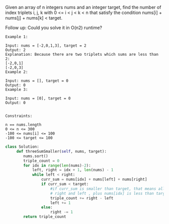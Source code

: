 Given an array of n integers nums and an integer target, find the number of index triplets i, j, k with 0 <= i < j < k < n that satisfy the condition nums[i] + nums[j] + nums[k] < target.

Follow up: Could you solve it in O(n2) runtime?

```
Example 1:

Input: nums = [-2,0,1,3], target = 2
Output: 2
Explanation: Because there are two triplets which sums are less than 2:
[-2,0,1]
[-2,0,3]
Example 2:

Input: nums = [], target = 0
Output: 0
Example 3:

Input: nums = [0], target = 0
Output: 0
 

Constraints:

n == nums.length
0 <= n <= 300
-100 <= nums[i] <= 100
-100 <= target <= 100
```

```python
class Solution:
     def threeSumSmaller(self, nums, target):
        nums.sort()
        triple_count = 0
        for idx in range(len(nums)-2):
            left, right = idx + 1, len(nums) - 1
            while left < right:
                curr_sum = nums[idx] + nums[left] + nums[right]
                if curr_sum < target:
                    #if curr_sum is smaller than target, that means all the two number between 
                    # right and left , plus nums[idx] is less than target
                    triple_count += right - left 
                    left += 1
                else:
                    right -= 1
        return triple_count


```
